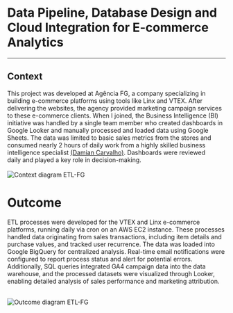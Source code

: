 # Data Pipeline, Database Design and Cloud Integration for E-commerce Analytics

---

## Context


This project was developed at Agência FG, a company specializing in building e-commerce platforms using tools like Linx and VTEX. After delivering the websites, the agency provided marketing campaign services to these e-commerce clients. When I joined, the Business Intelligence (BI) initiative was handled by a single team member who created dashboards in Google Looker and manually processed and loaded data using Google Sheets. The data was limited to basic sales metrics from the stores and consumed nearly 2 hours of daily work from a highly skilled business intelligence specialist [(Damian Carvalho)](https://www.linkedin.com/in/damian-carvalho-business-intelligence/). Dashboards were reviewed daily and played a key role in decision-making.
</br></br>
![Context diagram ETL-FG ](https://github.com/user-attachments/assets/31f7f6fb-3840-468c-a1a9-aaea9f997021)

# Outcome

ETL processes were developed for the VTEX and Linx e-commerce platforms, running daily via cron on an AWS EC2 instance. 
These processes handled data originating from sales transactions, including item details and purchase values, and tracked user recurrence. The data was loaded into Google BigQuery for centralized analysis. Real-time email notifications were configured to report process status and alert for potential errors. Additionally, SQL queries integrated GA4 campaign data into the data warehouse, and the processed datasets were visualized through Looker, enabling detailed analysis of sales performance and marketing attribution.
</br></br>

![Outcome diagram ETL-FG](https://github.com/user-attachments/assets/98b208ee-a326-4dd5-92cc-3ed9a55b9929)
